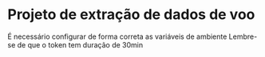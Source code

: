 # Projeto de extração de dados de voo

É necessário configurar de forma correta as variáveis de ambiente
Lembre-se de que o token tem duração de 30min
